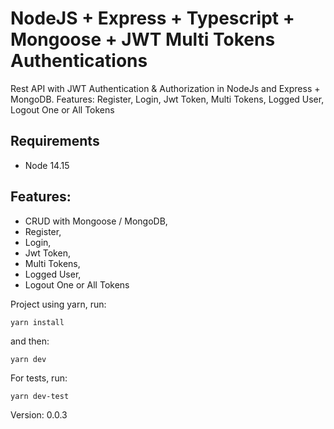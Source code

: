 # NodeJS + Express + Typescript + Mongoose + JWT Multi Tokens Authentications
Rest API with JWT Authentication &amp; Authorization in NodeJs and Express + MongoDB.  Features: Register, Login, Jwt Token, Multi Tokens, Logged User, Logout One or All Tokens

## Requirements 

* Node 14.15

## Features:

* CRUD with Mongoose / MongoDB,
* Register,
* Login,
* Jwt Token,
* Multi Tokens,
* Logged User,
* Logout One or All Tokens

Project using yarn, run:
```
yarn install
```
and then:
```
yarn dev
```
For tests, run:
```
yarn dev-test
```

Version: 0.0.3
